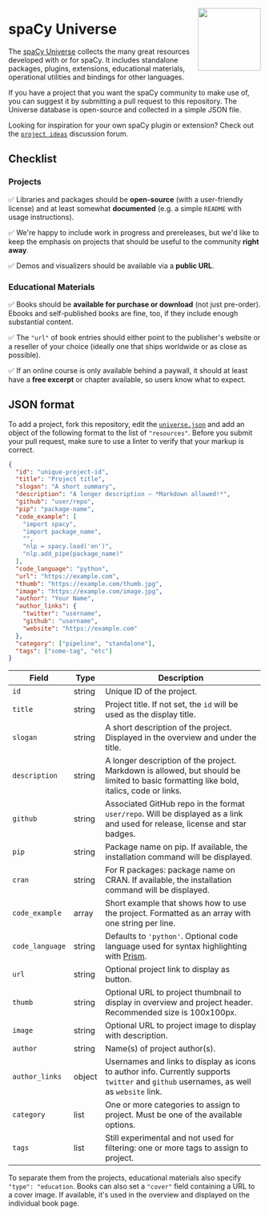 <a href="https://explosion.ai"><img src="https://explosion.ai/assets/img/logo.svg" width="125" height="125" align="right" /></a>

# spaCy Universe

The [spaCy Universe](https://spacy.io/universe) collects the many great
resources developed with or for spaCy. It includes standalone packages, plugins,
extensions, educational materials, operational utilities and bindings for other
languages.

If you have a project that you want the spaCy community to make use of, you can
suggest it by submitting a pull request to this repository. The Universe
database is open-source and collected in a simple JSON file.

Looking for inspiration for your own spaCy plugin or extension? Check out the
[`project ideas`](https://github.com/explosion/spaCy/discussions?discussions_q=category%3A%22New+Features+%26+Project+Ideas%22)
discussion forum.

## Checklist

### Projects

✅ Libraries and packages should be **open-source** (with a user-friendly
license) and at least somewhat **documented** (e.g. a simple `README` with usage
instructions).

✅ We're happy to include work in progress and prereleases, but we'd like to
keep the emphasis on projects that should be useful to the community **right
away**.

✅ Demos and visualizers should be available via a **public URL**.

### Educational Materials

✅ Books should be **available for purchase or download** (not just pre-order).
Ebooks and self-published books are fine, too, if they include enough
substantial content.

✅ The `"url"` of book entries should either point to the publisher's website or
a reseller of your choice (ideally one that ships worldwide or as close as
possible).

✅ If an online course is only available behind a paywall, it should at least
have a **free excerpt** or chapter available, so users know what to expect.

## JSON format

To add a project, fork this repository, edit the
[`universe.json`](meta/universe.json) and add an object of the following format
to the list of `"resources"`. Before you submit your pull request, make sure to
use a linter to verify that your markup is correct.

```json
{
  "id": "unique-project-id",
  "title": "Project title",
  "slogan": "A short summary",
  "description": "A longer description – *Markdown allowed!*",
  "github": "user/repo",
  "pip": "package-name",
  "code_example": [
    "import spacy",
    "import package_name",
    "",
    "nlp = spacy.load('en')",
    "nlp.add_pipe(package_name)"
  ],
  "code_language": "python",
  "url": "https://example.com",
  "thumb": "https://example.com/thumb.jpg",
  "image": "https://example.com/image.jpg",
  "author": "Your Name",
  "author_links": {
    "twitter": "username",
    "github": "username",
    "website": "https://example.com"
  },
  "category": ["pipeline", "standalone"],
  "tags": ["some-tag", "etc"]
}
```

| Field           | Type   | Description                                                                                                                             |
| --------------- | ------ | --------------------------------------------------------------------------------------------------------------------------------------- |
| `id`            | string | Unique ID of the project.                                                                                                               |
| `title`         | string | Project title. If not set, the `id` will be used as the display title.                                                                  |
| `slogan`        | string | A short description of the project. Displayed in the overview and under the title.                                                      |
| `description`   | string | A longer description of the project. Markdown is allowed, but should be limited to basic formatting like bold, italics, code or links.  |
| `github`        | string | Associated GitHub repo in the format `user/repo`. Will be displayed as a link and used for release, license and star badges.            |
| `pip`           | string | Package name on pip. If available, the installation command will be displayed.                                                          |
| `cran`          | string | For R packages: package name on CRAN. If available, the installation command will be displayed.                                         |
| `code_example`  | array  | Short example that shows how to use the project. Formatted as an array with one string per line.                                        |
| `code_language` | string | Defaults to `'python'`. Optional code language used for syntax highlighting with [Prism](http://prismjs.com/).                          |
| `url`           | string | Optional project link to display as button.                                                                                             |
| `thumb`         | string | Optional URL to project thumbnail to display in overview and project header. Recommended size is 100x100px.                             |
| `image`         | string | Optional URL to project image to display with description.                                                                              |
| `author`        | string | Name(s) of project author(s).                                                                                                           |
| `author_links`  | object | Usernames and links to display as icons to author info. Currently supports `twitter` and `github` usernames, as well as `website` link. |
| `category`      | list   | One or more categories to assign to project. Must be one of the available options.                                                      |
| `tags`          | list   | Still experimental and not used for filtering: one or more tags to assign to project.                                                   |

To separate them from the projects, educational materials also specify
`"type": "education`. Books can also set a `"cover"` field containing a URL to a
cover image. If available, it's used in the overview and displayed on the
individual book page.
